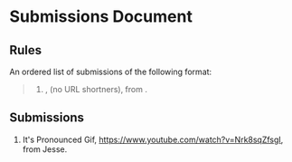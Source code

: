# Submissions Document

## Rules

An ordered list of submissions of the following format:

> 1.  <Brief-description>, <full-url> (no URL shortners), from <submitted-by>.

## Submissions

1. It's Pronounced Gif, https://www.youtube.com/watch?v=Nrk8sqZfsgI, from Jesse.
